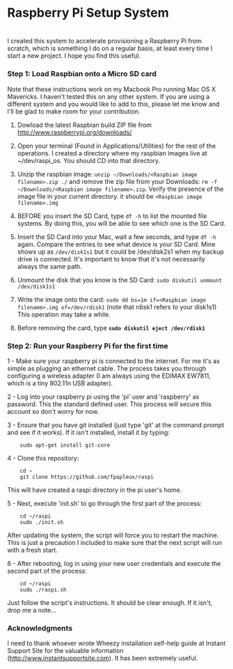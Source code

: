 #
# Raspberry Pi Setup System
#

I created this system to accelerate provisioning a Raspberry Pi from scratch, which is something I do on a regular basis, at least every time I start a new project. I hope you find this useful.

<h3>Step 1: Load Raspbian onto a Micro SD card</h3>

Note that these instructions work on my Macbook Pro running Mac OS X Mavericks. I haven't tested this on any other system. If you are using a different system and you would like to add to this, please let me know and I'll be glad to make room for your contribution.

1. Dowload the latest Raspbian build ZIP file from http://www.raspberrypi.org/downloads/

2. Open your terminal (Found in Applications/Utilities) for the rest of the operations. I created a directory where my raspbian images live at ~/dev/raspi_os. You should CD into that directory.

3. Unzip the raspbian image: ``` unzip ~/Downloads/<Raspbian image filename>.zip ./ ``` and remove the zip file from your Downloads: ``` rm -f ~/Downloads/<Raspbian image filename>.zip ```. Verify the presence of the image file in your current directory. it should be ``` <Raspbian image filename>.img ```

4. BEFORE you insert the SD Card, type ``` df -h ``` to list the mounted file systems. By doing this, you will be able to see which one is the SD Card.

5. Insert the SD Card into your Mac, wait a few seconds, and type ``` df -h ``` again. Compare the entries to see what device is your SD Card. Mine shows up as ``` /dev/disk1s1 ``` but it could be /dev/disk2s1 when my backup drive is connected. It's important to know that it's not necessarily always the same path.

6. Unmount the disk that you know is the SD Card: ``` sudo diskutil unmount /dev/disk1s1 ```

7. Write the image onto the card: ``` sudo dd bs=1m if=<Raspbian image filename>.img of=/dev/rdisk1 ``` (note that rdisk1 refers to your disk1s1) This operation may take a while.

8. Before removing the card, type <b>``` sudo diskutil eject /dev/rdisk1 ```</b>

<h3>Step 2: Run your Raspberry Pi for the first time</h3>

1 - Make sure your raspberry pi is connected to the internet.  For me it's as simple as plugging an ethernet cable. The process takes you through configuring a wireless adapter (I am always using the EDIMAX EW7811, which is a tiny 802.11n USB adapter).

2 - Log into your raspberry pi using the 'pi' user and 'raspberry' as password. This the standard defined user. This process will secure this account so don't worry for now.

3 - Ensure that you have git installed (just type 'git' at the command prompt and see if it works). If it isn't installed, install it by typing:

```
	sudo apt-get install git-core
```

4 - Clone this repository: 

```
	cd ~
	git clone https://github.com/fpapleux/raspi
```
This will have created a raspi directory in the pi user's home.

5 - Next, execute 'init.sh' to go through the first part of the process:

```
	cd ~/raspi
	sudo ./init.sh
```
After updating the system, the script will force you to restart the machine. This is just a precaution I included to make sure that the next script will run with a fresh start.

6 - After rebooting, log in using your new user credentials and execute the second part of the process:

```
	cd ~/raspi
	sudo ./raspi.sh
```
Just follow the script's instructions. It should be clear enough. If it isn't, drop me a note...

<h3>Acknowledgments</h3>

I need to thank whoever wrote Wheezy installation self-help guide at Instant Support Site for the valuable information (http://www.instantsupportsite.com). It has been extremely useful.
